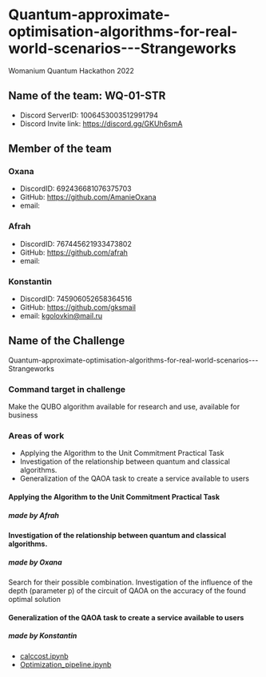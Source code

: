 # Quantum-approximate-optimisation-algorithms-for-real-world-scenarios---Strangeworks
Womanium Quantum Hackathon 2022

## Name of the team: WQ-01-STR
- Discord ServerID: 1006453003512991794
- Discord Invite link: https://discord.gg/GKUh6smA
## Member of the team
### Oxana
- DiscordID: 692436681076375703
- GitHub: https://github.com/AmanieOxana
- email:
### Afrah
- DiscordID: 767445621933473802
- GitHub: https://github.com/afrah
- email:
### Konstantin
- DiscordID: 745906052658364516
- GitHub: https://github.com/gksmail
- email: kgolovkin@mail.ru
## Name of the Challenge
   Quantum-approximate-optimisation-algorithms-for-real-world-scenarios---Strangeworks
###  Command target in challenge
Make the QUBO algorithm available for research and use, available for business
### Areas of work
- Applying the Algorithm to the Unit Commitment Practical Task
- Investigation of the relationship between quantum and classical algorithms. 
- Generalization of the QAOA task to create a service available to users
#### Applying the Algorithm to the Unit Commitment Practical Task
#####  made by Afrah
#### Investigation of the relationship between quantum and classical algorithms. 
#####  made by Oxana
Search for their possible combination. Investigation of the influence of the depth (parameter p) of the circuit of QAOA on the accuracy of the found optimal solution
#### Generalization of the QAOA task to create a service available to users
#####  made by Konstantin
- [calccost.ipynb](https://github.com/WQ-01-STR/Quantum-approximate-optimisation-algorithms-for-real-world-scenarios---Strangeworks/blob/main/calccost.ipynb)
- [Optimization_pipeline.ipynb](https://github.com/WQ-01-STR/Quantum-approximate-optimisation-algorithms-for-real-world-scenarios---Strangeworks/blob/main/Optimization_pipeline.ipynb)



